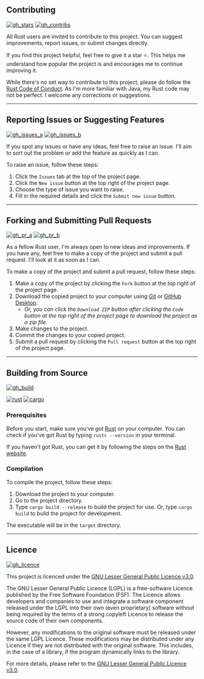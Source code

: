 <!--
 Copyright (C) 2024 Kawaxte
 
 wakalaka-rs is free software: you can redistribute it and/or modify
 it under the terms of the GNU Lesser General Public License as published by
 the Free Software Foundation, either version 3 of the License, or
 (at your option) any later version.
 
 wakalaka-rs is distributed in the hope that it will be useful,
 but WITHOUT ANY WARRANTY; without even the implied warranty of
 MERCHANTABILITY or FITNESS FOR A PARTICULAR PURPOSE.  See the
 GNU Lesser General Public License for more details.
 
 You should have received a copy of the GNU Lesser General Public License
 along with wakalaka-rs. If not, see <http://www.gnu.org/licenses/>.
-->



## Contributing

[![gh_stars](https://img.shields.io/github/stars/Kawaxte/wakalaka-rs?logo=github&style=for-the-badge)](https://github.com/Kawaxte/wakalaka-rs/stargazers)
[![gh_contribs](https://img.shields.io/github/contributors/Kawaxte/wakalaka-rs?logo=github&style=for-the-badge)](https://github.com/Kawaxte/wakalaka-rs/graphs/contributors)

All Rust users are invited to contribute to this project. You can suggest improvements, report issues, or submit changes directly.

If you find this project helpful, feel free to give it a star ⭐. This helps me understand how popular the project is and encourages me to continue improving it.


While there's no set way to contribute to this project, please do follow the [Rust Code of Conduct](https://www.rust-lang.org/policies/code-of-conduct). As I'm more familiar with Java, my Rust code may not be perfect. I welcome any corrections or suggestions.

---

## Reporting Issues or Suggesting Features

[![gh_issues_a](https://img.shields.io/github/issues/Kawaxte/wakalaka-rs?logo=github&style=for-the-badge)](https://github.com/Kawaxte/wakalaka-rs/issues)
[![gh_issues_b](https://img.shields.io/github/issues-closed/Kawaxte/wakalaka-rs?logo=github&style=for-the-badge)](https://github.com/Kawaxte/wakalaka-rs/issues?q=is%3Aissue+is%3Aclosed)

If you spot any issues or have any ideas, feel free to raise an issue. I'll aim to sort out the problem or add the feature as quickly as I can.

To raise an issue, follow these steps:

1. Click the `Issues` tab at the top of the project page.
2. Click the `New issue` button at the top right of the project page.
3. Choose the type of issue you want to raise.
4. Fill in the required details and click the `Submit new issue` button.

---

## Forking and Submitting Pull Requests

[![gh_pr_a](https://img.shields.io/github/issues-pr/Kawaxte/wakalaka-rs?logo=github&style=for-the-badge)](https://github.com/Kawaxte/wakalaka-rs/pulls)
[![gh_pr_b](https://img.shields.io/github/issues-pr-closed/Kawaxte/wakalaka-rs?logo=github&style=for-the-badge)](https://github.com/Kawaxte/wakalaka-rs/pulls?q=is%3Apr+is%3Aclosed)

As a fellow Rust user, I'm always open to new ideas and improvements. If you have any, feel free to make a copy of the project and submit a pull request. I'll look at it as soon as I can.

To make a copy of the project and submit a pull request, follow these steps:

1. Make a copy of the project by clicking the `Fork` button at the top right of the project page.
2. Download the copied project to your computer using [Git](https://git-scm.com/) or [GitHub Desktop](https://desktop.github.com/).
    - _Or, you can click the `Download ZIP` button after clicking the `Code` button at the top right of the project page to download the project as a zip file._
3. Make changes to the project.
4. Commit the changes to your copied project.
5. Submit a pull request by clicking the `Pull request` button at the top right of the project page.

---

## Building from Source

[![gh_build](https://img.shields.io/github/actions/workflow/status/Kawaxte/wakalaka-rs/rust.yml?logo=github&style=for-the-badge)](https://github.com/Kawaxte/wakalaka-rs/actions/workflows/rust.yml)

[![rust](https://img.shields.io/badge/dynamic/json?logo=rust&label=Rust&color=A72145&style=for-the-badge&query=%24.tag_name&url=https%3A%2F%2Fapi.github.com%2Frepos%2Frust-lang%2Frust%2Freleases%2Flatest)](https://www.rust-lang.org/)
[![cargo](https://img.shields.io/badge/cargo-555555?logo=rust&style=for-the-badge)](https://doc.rust-lang.org/cargo/)

### Prerequisites

Before you start, make sure you've got [Rust](https://www.rust-lang.org/) on your computer. You can check if you've got Rust by typing `rustc --version` in your terminal.

If you haven't got Rust, you can get it by following the steps on the [Rust website](https://www.rust-lang.org/learn/get-started).

### Compilation

To compile the project, follow these steps:

1. Download the project to your computer.
2. Go to the project directory.
3. Type `cargo build --release` to build the project for use. Or, type `cargo build` to build the project for development.

The executable will be in the `target` directory.

---

## Licence

[![gh_licence](https://img.shields.io/github/license/Kawaxte/wakalaka-rs?logo=github&style=for-the-badge)](LICENSE)

This project is licenced under the [GNU Lesser General Public Licence v3.0](https://www.gnu.org/Licences/lgpl-3.0.en.html).

The GNU Lesser General Public Licence (LGPL) is a free-software Licence published by the Free Software Foundation (FSF). The Licence allows developers and companies to use and integrate a software component released under the LGPL into their own (even proprietary) software without being required by the terms of a strong copyleft Licence to release the source code of their own components.

However, any modifications to the original software must be released under the same LGPL Licence. These modifications may be distributed under any Licence if they are not distributed with the original software. This includes, in the case of a library, if the program dynamically links to the library.

For more details, please refer to the [GNU Lesser General Public Licence v3.0](https://www.gnu.org/Licences/lgpl-3.0.en.html).
